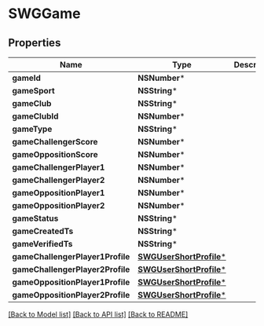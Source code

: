 # SWGGame

## Properties
Name | Type | Description | Notes
------------ | ------------- | ------------- | -------------
**gameId** | **NSNumber*** |  | 
**gameSport** | **NSString*** |  | 
**gameClub** | **NSString*** |  | [optional] 
**gameClubId** | **NSNumber*** |  | [optional] 
**gameType** | **NSString*** |  | 
**gameChallengerScore** | **NSNumber*** |  | 
**gameOppositionScore** | **NSNumber*** |  | 
**gameChallengerPlayer1** | **NSNumber*** |  | 
**gameChallengerPlayer2** | **NSNumber*** |  | [optional] 
**gameOppositionPlayer1** | **NSNumber*** |  | 
**gameOppositionPlayer2** | **NSNumber*** |  | [optional] 
**gameStatus** | **NSString*** |  | 
**gameCreatedTs** | **NSString*** |  | [optional] 
**gameVerifiedTs** | **NSString*** |  | [optional] 
**gameChallengerPlayer1Profile** | [**SWGUserShortProfile***](SWGUserShortProfile.md) |  | 
**gameChallengerPlayer2Profile** | [**SWGUserShortProfile***](SWGUserShortProfile.md) |  | [optional] 
**gameOppositionPlayer1Profile** | [**SWGUserShortProfile***](SWGUserShortProfile.md) |  | 
**gameOppositionPlayer2Profile** | [**SWGUserShortProfile***](SWGUserShortProfile.md) |  | [optional] 

[[Back to Model list]](../README.md#documentation-for-models) [[Back to API list]](../README.md#documentation-for-api-endpoints) [[Back to README]](../README.md)


